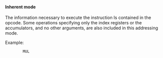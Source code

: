 
#### Inherent mode

The information necessary to execute the instruction Is contained in the opcode. Some operations specifying only the index registers or the accumulators, and no other arguments, are also included in this addressing mode.

Example: 


			MUL